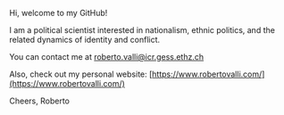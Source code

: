 Hi, welcome to my GitHub!

I am a political scientist interested in nationalism, ethnic politics, and the related dynamics of identity and conflict.

You can contact me at roberto.valli@icr.gess.ethz.ch

Also, check out my personal website: [https://www.robertovalli.com/](https://www.robertovalli.com/)

Cheers,
Roberto

<!---
RobertoValli/RobertoValli is a ✨ special ✨ repository because its `README.md` (this file) appears on your GitHub profile.
You can click the Preview link to take a look at your changes.
--->
